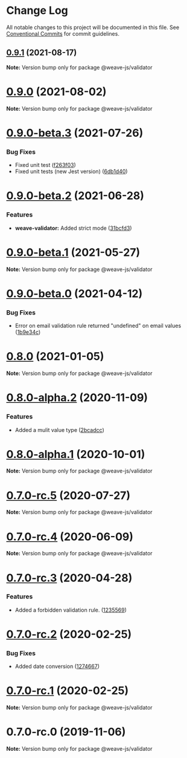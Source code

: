 # Change Log

All notable changes to this project will be documented in this file.
See [Conventional Commits](https://conventionalcommits.org) for commit guidelines.

## [0.9.1](https://github.com/weave-microservices/weave/compare/@weave-js/validator@0.9.0...@weave-js/validator@0.9.1) (2021-08-17)

**Note:** Version bump only for package @weave-js/validator





# [0.9.0](https://github.com/weave-microservices/weave/compare/@weave-js/validator@0.9.0-beta.3...@weave-js/validator@0.9.0) (2021-08-02)

**Note:** Version bump only for package @weave-js/validator





# [0.9.0-beta.3](https://github.com/weave-microservices/weave/compare/@weave-js/validator@0.9.0-beta.2...@weave-js/validator@0.9.0-beta.3) (2021-07-26)


### Bug Fixes

* Fixed unit test ([f263f03](https://github.com/weave-microservices/weave/commit/f263f03e45283f0d5def7f4e3b7ff133446ab32a))
* Fixed unit tests (new Jest version) ([6db1d40](https://github.com/weave-microservices/weave/commit/6db1d407dc0b39717d9d6cb884b0d6600144326a))





# [0.9.0-beta.2](https://github.com/weave-microservices/weave/compare/@weave-js/validator@0.9.0-beta.1...@weave-js/validator@0.9.0-beta.2) (2021-06-28)


### Features

* **weave-validator:** Added strict mode ([31bcfd3](https://github.com/weave-microservices/weave/commit/31bcfd3a46e66d66e0359680d332c9847d7eff5e))





# [0.9.0-beta.1](https://github.com/weave-microservices/weave/compare/@weave-js/validator@0.9.0-beta.0...@weave-js/validator@0.9.0-beta.1) (2021-05-27)

**Note:** Version bump only for package @weave-js/validator





# [0.9.0-beta.0](https://github.com/weave-microservices/weave/compare/@weave-js/validator@0.8.0...@weave-js/validator@0.9.0-beta.0) (2021-04-12)


### Bug Fixes

* Error on email validation rule returned "undefined" on email values ([1b9e34c](https://github.com/weave-microservices/weave/commit/1b9e34c8b33b3e4677297638d68bb4443d3d23a5))





# [0.8.0](https://github.com/weave-microservices/weave/compare/@weave-js/validator@0.8.0-alpha.2...@weave-js/validator@0.8.0) (2021-01-05)

**Note:** Version bump only for package @weave-js/validator





# [0.8.0-alpha.2](https://github.com/weave-microservices/weave/compare/@weave-js/validator@0.8.0-alpha.1...@weave-js/validator@0.8.0-alpha.2) (2020-11-09)


### Features

* Added a mulit value type ([2bcadcc](https://github.com/weave-microservices/weave/commit/2bcadccf03f6da6568627b2468c7650d85131b43))





# [0.8.0-alpha.1](https://github.com/weave-microservices/weave/compare/@weave-js/validator@0.7.0-rc.5...@weave-js/validator@0.8.0-alpha.1) (2020-10-01)

**Note:** Version bump only for package @weave-js/validator





# [0.7.0-rc.5](https://github.com/weave-microservices/weave/compare/@weave-js/validator@0.7.0-rc.4...@weave-js/validator@0.7.0-rc.5) (2020-07-27)

**Note:** Version bump only for package @weave-js/validator





# [0.7.0-rc.4](https://github.com/weave-microservices/weave/compare/@weave-js/validator@0.7.0-rc.3...@weave-js/validator@0.7.0-rc.4) (2020-06-09)

**Note:** Version bump only for package @weave-js/validator





# [0.7.0-rc.3](https://github.com/weave-microservices/weave/compare/@weave-js/validator@0.7.0-rc.2...@weave-js/validator@0.7.0-rc.3) (2020-04-28)


### Features

* Added a forbidden validation rule. ([1235569](https://github.com/weave-microservices/weave/commit/1235569cfd94617cc991802ece603f4efa1849f5))





# [0.7.0-rc.2](https://github.com/weave-microservices/weave/compare/@weave-js/validator@0.7.0-rc.1...@weave-js/validator@0.7.0-rc.2) (2020-02-25)


### Bug Fixes

* Added date conversion ([1274667](https://github.com/weave-microservices/weave/commit/12746678665c5115278f026ddb0ee6a2e74530ce))





# [0.7.0-rc.1](https://github.com/weave-microservices/weave/compare/@weave-js/validator@0.7.0-rc.0...@weave-js/validator@0.7.0-rc.1) (2020-02-25)

**Note:** Version bump only for package @weave-js/validator





# 0.7.0-rc.0 (2019-11-06)

**Note:** Version bump only for package @weave-js/validator
